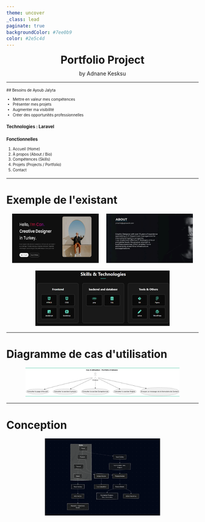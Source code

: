 ```yaml
---
theme: uncover
_class: lead
paginate: true
backgroundColor: #7ee0b9
color: #2e5c4d
---
```


<div style="text-align: center; font-size: 2em; font-weight: bold;">
Portfolio Project
</div>

<div style="text-align: center; font-size: 1em; margin-top: 10px;">
by Adnane Kesksu
</div>

---

<div style="font-size: 0.7em; line-height: 1.4;">
## Besoins de Ayoub Jalyta

* Mettre en valeur mes compétences  
* Présenter mes projets  
* Augmenter ma visibilité  
* Créer des opportunités professionnelles  

### Technologies : Laravel

### Fonctionnelles

1. Accueil (Home)  
2. À propos (About / Bio)  
3. Compétences (Skills)  
4. Projets (Projects / Portfolio)  
5. Contact  
</div>

---

# Exemple de l'existant

<div style="display: flex; gap: 20px; justify-content: center;">
  <img src="images/exmple1.png" style="max-width: 45%; height: auto;" />
  <img src="images/exmple2.png" style="max-width: 45%; height: auto;" />
</div>

<div style="text-align: center; margin-top: 20px;">
  <img src="images/exmple3.png" style="max-width: 70%; height: auto;" />
</div>

---

# Diagramme de cas d'utilisation

<div style="text-align: center;">
  <img src="images/diagramme.png" style="max-width: 80%; height: auto;" />
</div>

---

# Conception

<div style="text-align: center;">
  <img src="images/Conception.png" style="max-width: 60%; height: auto;" />
</div>
